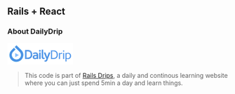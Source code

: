 ## Rails + React


### About DailyDrip
![DailyDrip](dailydrip.png)
>This code is part of [Rails
>Drips](https://www.dailydrip.com/topics/rails/), a daily and continous
>learning website where you can just spend 5min a day and learn things.

